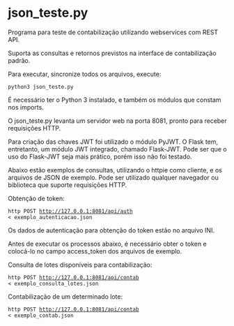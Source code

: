 <h1>json_teste.py</h1>

Programa para teste de contabilização utilizando webservices com REST API.

Suporta as consultas e retornos previstos na interface de contabilização padrão.

Para executar, sincronize todos os arquivos, execute:

<code>python3 json_teste.py</code><br>

É necessário ter o Python 3 instalado, e também os módulos que constam nos imports.

O json_teste.py levanta um servidor web na porta 8081, pronto para receber requisições HTTP.

Para criação das chaves JWT foi utilizado o módulo PyJWT. O Flask tem, entretanto, um módulo JWT integrado, chamado Flask-JWT. Pode ser que o uso do Flask-JWT seja mais prático, porém isso não foi testado.

Abaixo estão exemplos de consultas, utilizando o httpie como cliente, e os arquivos de JSON de exemplo. Pode ser utilizado qualquer navegador ou biblioteca que suporte requisições HTTP.
 
Obtenção de token:

<code>http POST http://127.0.0.1:8081/api/auth < exemplo_autenticacao.json</code><br>
 
Os dados de autenticação para obtenção do token estão no arquivo INI.
 
Antes de executar os processos abaixo, é necessário obter o token e colocá-lo no campo access_token dos arquivos de exemplo.

Consulta de lotes disponíveis para contabilização:

<code>http POST http://127.0.0.1:8081/api/contab < exemplo_consulta_lotes.json</code><br>
 
Contabilização de um determinado lote:

<code>http POST http://127.0.0.1:8081/api/contab < exemplo_contab.json</code><br>
